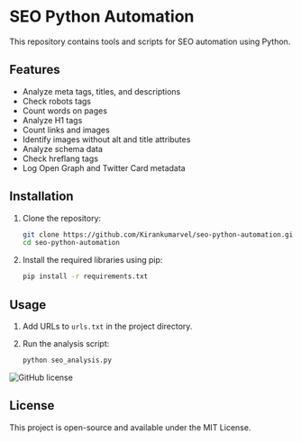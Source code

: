 
# SEO Python Automation

This repository contains tools and scripts for SEO automation using Python.

## Features

- Analyze meta tags, titles, and descriptions
- Check robots tags
- Count words on pages
- Analyze H1 tags
- Count links and images
- Identify images without alt and title attributes
- Analyze schema data
- Check hreflang tags
- Log Open Graph and Twitter Card metadata

## Installation

1. Clone the repository:
   ```bash
   git clone https://github.com/Kirankumarvel/seo-python-automation.git
   cd seo-python-automation
   ```

2. Install the required libraries using pip:
   ```bash
   pip install -r requirements.txt
   ```

## Usage

1. Add URLs to `urls.txt` in the project directory.

2. Run the analysis script:
   ```bash
   python seo_analysis.py
   ```

![GitHub license](https://img.shields.io/github/license/Kirankumarvel/seo-python-automation)

## License

This project is open-source and available under the MIT License.
